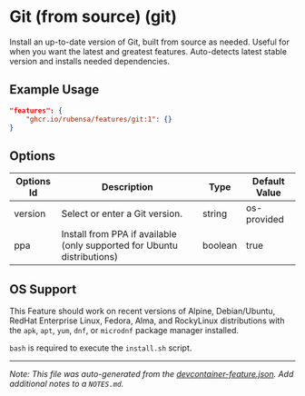
# Git (from source) (git)

Install an up-to-date version of Git, built from source as needed. Useful for when you want the latest and greatest features. Auto-detects latest stable version and installs needed dependencies.

## Example Usage

```json
"features": {
    "ghcr.io/rubensa/features/git:1": {}
}
```

## Options

| Options Id | Description | Type | Default Value |
|-----|-----|-----|-----|
| version | Select or enter a Git version. | string | os-provided |
| ppa | Install from PPA if available (only supported for Ubuntu distributions) | boolean | true |



## OS Support

This Feature should work on recent versions of Alpine, Debian/Ubuntu, RedHat Enterprise Linux, Fedora, Alma, and RockyLinux distributions with the `apk`, `apt`, `yum`, `dnf`, or `microdnf` package manager installed.

`bash` is required to execute the `install.sh` script.


---

_Note: This file was auto-generated from the [devcontainer-feature.json](https://github.com/rubensa/features/blob/main/src/git/devcontainer-feature.json).  Add additional notes to a `NOTES.md`._
